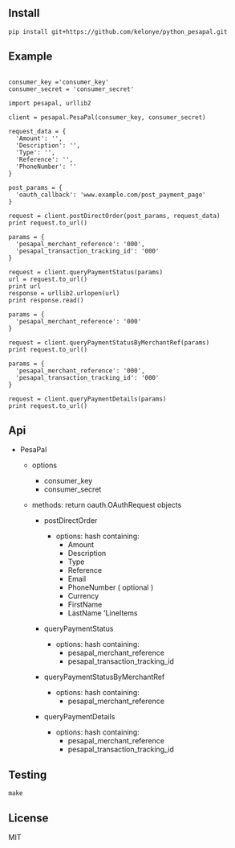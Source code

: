 
Install
---

```
pip install git+https://github.com/kelonye/python_pesapal.git
```

Example
---

```

consumer_key ='consumer_key'
consumer_secret = 'consumer_secret'

import pesapal, urllib2

client = pesapal.PesaPal(consumer_key, consumer_secret)

request_data = {
  'Amount': '',
  'Description': '',
  'Type': '',
  'Reference': '',
  'PhoneNumber': ''
}

post_params = {
  'oauth_callback': 'www.example.com/post_payment_page'
}

request = client.postDirectOrder(post_params, request_data)
print request.to_url()

params = {
  'pesapal_merchant_reference': '000',
  'pesapal_transaction_tracking_id': '000'
}

request = client.queryPaymentStatus(params)
url = request.to_url()
print url
response = urllib2.urlopen(url)
print response.read()

params = {
  'pesapal_merchant_reference': '000'
}

request = client.queryPaymentStatusByMerchantRef(params)
print request.to_url()

params = {
  'pesapal_merchant_reference': '000',
  'pesapal_transaction_tracking_id': '000'
}

request = client.queryPaymentDetails(params)
print request.to_url()

```

Api
---

- PesaPal
  - options
    - consumer_key
    - consumer_secret

  - methods: return oauth.OAuthRequest objects
    - postDirectOrder
      - options: hash containing:
        - Amount
        - Description
        - Type
        - Reference
        - Email
        - PhoneNumber
        ( optional )
        - Currency
        - FirstName
        - LastName
        'LineItems

    - queryPaymentStatus
      - options: hash containing:
        - pesapal_merchant_reference
        - pesapal_transaction_tracking_id

    - queryPaymentStatusByMerchantRef
      - options: hash containing:
        - pesapal_merchant_reference

    - queryPaymentDetails
      - options: hash containing:
        - pesapal_merchant_reference
        - pesapal_transaction_tracking_id

Testing
---

```
make
```

License
---

MIT